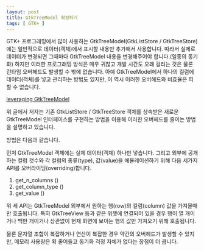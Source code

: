 ```yaml
---
layout: post
title: GtkTreeModel 확장하기
tags: [ GTK+ ]
---
```


GTK+ 프로그래밍에서 많이 사용하는 GtkTreeModel(GtkListStore / GtkTreeStore)에는 일반적으로 데이터(객체)에서 표시할 내용만 추가해서 사용합니다. 따라서 실제로 데이터가 변경되면 그때마다 GtkTreeModel 내용을 변경해주어야 합니다.(일종의 동기화) 하지만 이러한 프로그래밍 방식은 매우 귀찮고 개발 시간도 오래 걸리는 것은 물론 런타임 오버헤드도 발생할 수 밖에 없습니다. 아예 GtkTreeModel에서 하나의 컬럼에 데이터(객체)를 넣고 관리하는 방법도 있지만, 이 역시 이러한 오버헤드와 비효율은 피할 수 없습니다.

[leveraging GtkTreeModel](http://davyd.livejournal.com/252351.html)

위 글에서 저자는 기존 GtkListStore / GtkTreeStore 객체를 상속받은 새로운 GtkTreeModel 인터페이스를 구현하는 방법을 이용해 이러한 오버헤드를 줄이는 방법을 설명하고 있습니다.

방법은 다음과 같습니다.

먼저 GtkTreeModel 객체에는 실제 데이터(객체) 하나만 넣습니다. 그리고 외부에 공개하는 컬럼 갯수와 각 컬럼의 종류(type), 값(value)을 에뮬레이션하기 위해 다음 세가지 API를 오버라이딩(overriding)합니다.

1.  get\_n\_columns ()
2.  get\_column\_type ()
3.  get\_value ()

위 세 API는 GtkTreeModel 외부에서 원하는 행(row)의 컬럼(column) 값을 가져올때만 호출됩니다. 특히 GtkTreeView 등과 같은 위젯에 연결되어 있을 경우 행이 열 개이거나 백만 개이거나 상관없이 현재 화면에 보이는 행의 값만 가져오기 위해 호출됩니다.

물론 문자열 조합이 복잡하거나 연산이 복잡한 경우 약간의 오버헤드가 발생할 수 있지만, 메모리 사용량은 확 줄어들고 동기화 걱정 자체가 없다는 장점이 더 큽니다.
